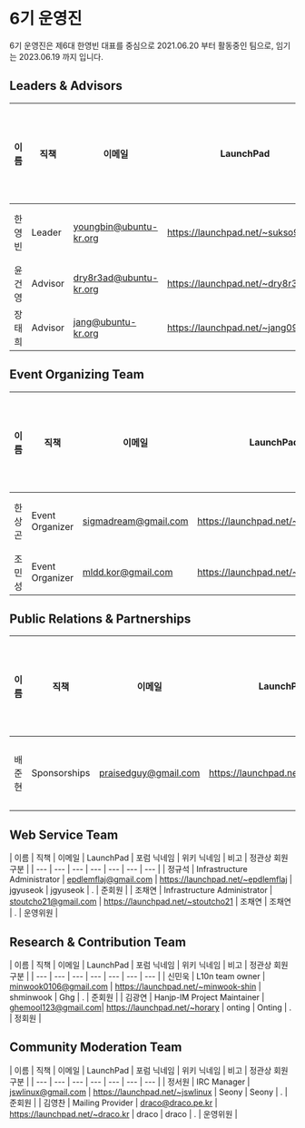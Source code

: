 # 6기 운영진

6기 운영진은 제6대 한영빈 대표를 중심으로 2021.06.20 부터 활동중인 팀으로, 임기는 2023.06.19 까지 입니다.

## Leaders & Advisors

| 이름 | 직책 | 이메일 | LaunchPad | 포럼 닉네임 | 위키 닉네임 | 비고 | 정관상 회원 구분 |
| --- | --- | --- | --- | --- | --- | --- | --- |
| 한영빈 | Leader | youngbin@ubuntu-kr.org | https://launchpad.net/~sukso96100 | sukso96100 | sukso96100 | . | 운영위원 |
| 윤건영 | Advisor | dry8r3ad@ubuntu-kr.org | https://launchpad.net/~dry8r3ad | Dry8r3aD | Dry8r3aD | . | 준회원 |
| 장태희 | Advisor | jang@ubuntu-kr.org | https://launchpad.net/~jang0913 | janghe11 | janghe11 | . | 준회원 |

## Event Organizing Team	

| 이름 | 직책 | 이메일 | LaunchPad | 포럼 닉네임 | 위키 닉네임 | 비고 | 정관상 회원 구분 |
| --- | --- | --- | --- | --- | --- | --- | --- |
| 한상곤 | Event Organizer | sigmadream@gmail.com | https://launchpad.net/~sigmadream | sigmadream | Sigmadream | . | 운영위원 |
| 조민성 | Event Organizer | mldd.kor@gmail.com | https://launchpad.net/~mscho7969 | . | . | 2022.11.30. 합류 | 준회원 |

## Public Relations & Partnerships

| 이름 | 직책 | 이메일 | LaunchPad | 포럼 닉네임 | 위키 닉네임 | 비고 | 정관상 회원 구분 |
| --- | --- | --- | --- | --- | --- | --- | --- |
| 배준현 | Sponsorships | praisedguy@gmail.com | https://launchpad.net/~praisedguy | Praisedguy | Praisedguy | Event Organizing Team - Event Organizer 겸직 | 운영위원 |

## Web Service Team

| 이름 | 직책 | 이메일 | LaunchPad | 포럼 닉네임 | 위키 닉네임 | 비고 | 정관상 회원 구분 |
| --- | --- | --- | --- | --- | --- | --- |
| 정규석 | Infrastructure Administrator | epdlemflaj@gmail.com | https://launchpad.net/~epdlemflaj | jgyuseok | jgyuseok | . |	준회원 |
| 조채연 | Infrastructure Administrator | stoutcho21@gmail.com | https://launchpad.net/~stoutcho21 | 조채연 | 조채연 | . | 운영위원 |

## Research & Contribution Team	

| 이름 | 직책 | 이메일 | LaunchPad | 포럼 닉네임 | 위키 닉네임 | 비고 | 정관상 회원 구분 |
| --- | --- | --- | --- | --- | --- | --- |
| 신민욱 | L10n team owner | minwook0106@gmail.com | https://launchpad.net/~minwook-shin | shminwook | Ghg | . | 준회원 |
| 김광연 | Hanjp-IM Project Maintainer | ghemool123@gmail.com| https://launchpad.net/~horary | onting | Onting | . | 정회원 |

## Community Moderation Team	

| 이름 | 직책 | 이메일 | LaunchPad | 포럼 닉네임 | 위키 닉네임 | 비고 | 정관상 회원 구분 |
| --- | --- | --- | --- | --- | --- | --- |
| 정서원 | IRC Manager | jswlinux@gmail.com | https://launchpad.net/~jswlinux | Seony | Seony | . | 준회원 |
| 김영찬 | Mailing Provider | draco@draco.pe.kr | https://launchpad.net/~draco.kr | draco | draco | . | 운영위원 |
